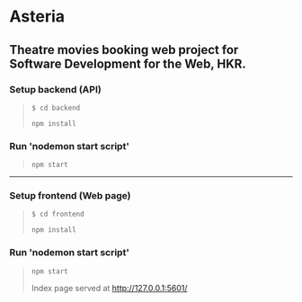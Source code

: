 # Asteria
Theatre movies booking web project for Software Development for the Web, HKR.
----------------------------
### Setup backend (API)
> `$ cd backend`
> 
> `npm install`

### Run 'nodemon start script'
> `npm start` 
------------------------------
### Setup frontend (Web page)
> `$ cd frontend`
> 
> `npm install`

### Run 'nodemon start script'
> `npm start` 
>
> Index page served at http://127.0.0.1:5601/

